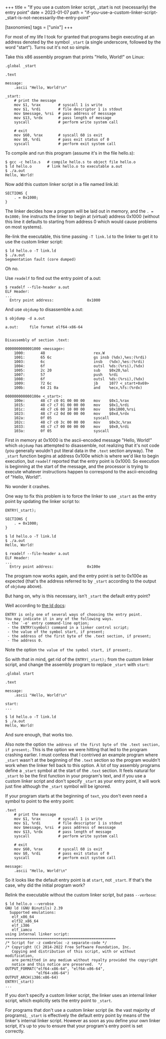 +++
title = "If you use a custom linker script, _start is not (necessarily) the entry point"
date = 2023-01-07
path = "if-you-use-a-custom-linker-script-_start-is-not-necessarily-the-entry-point"

[taxonomies]
tags = ["unix"]
+++

For most of my life I took for granted that programs begin executing at an
address denoted by the symbol `_start` (a single underscore, followed by the
word "start"). Turns out it's not so simple.

Take this x86 assembly program that prints "Hello, World!" on Linux:
```
.global _start

.text

message:
    .ascii "Hello, World!\n"

_start:
    # print the message
    mov $1, %rax        # syscall 1 is write
    mov $1, %rdi        # file descriptor 1 is stdout
    mov $message, %rsi  # pass address of messsage
    mov $13, %rdx       # pass length of message
    syscall             # perform write system call

    # exit
    mov $60, %rax       # syscall 60 is exit
    mov $0, %rdi        # pass exit status of 0
    syscall             # perform exit system call
```

To compile and run this program (assume it's in the file hello.s):
```
$ gcc -c hello.s   # compile hello.s to object file hello.o
$ ld hello.o       # link hello.o to executable a.out
$ ./a.out
Hello, World!
```
<!-- more -->

Now add this custom linker script in a file named link.ld:
```
SECTIONS {
    . = 0x1000;
}
```
The linker decides how a program will be laid out in memory, and the
`. = 0x1000;` line instructs the linker to begin at (virtual) address 0x1000
(without this line it defaults to starting from address 0 which would cause
problems on most systems).

Re-link the executable, this time passing `-T link.ld` to the linker to get it
to use the custom linker script:
```
$ ld hello.o -T link.ld
$ ./a.out
Segmentation fault (core dumped)
```

Oh no.

Use `readelf` to find out the entry point of a.out:
```
$ readelf --file-header a.out
ELF Header:
...
  Entry point address:               0x1000
```

And use `objdump` to disassemble a.out:
```
$ objdump -d a.out

a.out:     file format elf64-x86-64


Disassembly of section .text:

0000000000001000 <message>:
    1000:       48                      rex.W
    1001:       65 6c                   gs insb (%dx),%es:(%rdi)
    1003:       6c                      insb   (%dx),%es:(%rdi)
    1004:       6f                      outsl  %ds:(%rsi),(%dx)
    1005:       2c 20                   sub    $0x20,%al
    1007:       57                      push   %rdi
    1008:       6f                      outsl  %ds:(%rsi),(%dx)
    1009:       72 6c                   jb     1077 <_start+0x69>
    100b:       64 21 0a                and    %ecx,%fs:(%rdx)

000000000000100e <_start>:
    100e:       48 c7 c0 01 00 00 00    mov    $0x1,%rax
    1015:       48 c7 c7 01 00 00 00    mov    $0x1,%rdi
    101c:       48 c7 c6 00 10 00 00    mov    $0x1000,%rsi
    1023:       48 c7 c2 0d 00 00 00    mov    $0xd,%rdx
    102a:       0f 05                   syscall
    102c:       48 c7 c0 3c 00 00 00    mov    $0x3c,%rax
    1033:       48 c7 c7 00 00 00 00    mov    $0x0,%rdi
    103a:       0f 05                   syscall
```

First in memory at 0x1000 is the ascii-encoded message "Hello, World!"
which `objdump` has attempted to disassemble, not realizing that it's
not code (you generally wouldn't put literal data in the `.text` section anyway).
The `_start` function begins at address 0x100e which is where we'd like to
begin execution, but `readelf` reported that the entry point is 0x1000.
So execution is beginning at the start of the message, and the processor is trying
to execute whatever instructions happen to correspond to the ascii-encoding
of "Hello, World!".

No wonder it crashes.

One way to fix this problem is to force the linker to use `_start` as the
entry point by updating the linker script to:
```
ENTRY(_start);

SECTIONS {
    . = 0x1000;
}
```
```
$ ld hello.o -T link.ld
$ ./a.out
Hello, World!
```
```
$ readelf --file-header a.out
ELF Header:
...
  Entry point address:               0x100e
```
The program now works again, and the entry point is set to 0x100e as expected (that's the address
referred to by `_start` according to the output of `objdump` above).

But hang on, why is this necessary, isn't `_start` the default entry point?

Well according to [the ld docs](https://ftp.gnu.org/old-gnu/Manuals/ld-2.9.1/html_chapter/ld_3.html#SEC24):
```
ENTRY is only one of several ways of choosing the entry point.
You may indicate it in any of the following ways.
 - the `-e' entry command-line option;
 - the ENTRY(symbol) command in a linker control script;
 - the value of the symbol start, if present;
 - the address of the first byte of the .text section, if present;
 - The address 0.
```

Note the option `the value of the symbol start, if present;`.

So with that in mind, get rid of the `ENTRY(_start);` from the custom linker script, and change the assembly
program to replace `_start` with `start`:
```
.global start

.text

message:
    .ascii "Hello, World!\n"

start:
...
```
```
$ ld hello.o -T link.ld
$ ./a.out
Hello, World!
```

And sure enough, that works too.

Also note the option `the address of the first byte of the .text section, if present;`.
This is the option we were hitting that led to the program crashing earlier.
I must confess that I contrived an example program where `_start` wasn't
at the beginning of the `.text` section so the program wouldn't work when the linker fell back to this option.
A lot of toy assembly programs define a `_start` symbol at the start of the `.text` section.
It feels natural for `_start` to be the first function in your program's text, and if
you use a custom linker script and don't specify `_start` as your entry point,
it will work just fine although the `_start` symbol will be ignored.

If your program starts at the beginning of `text`, you don't even need a symbol to point
to the entry point:
```
.text
    # print the message
    mov $1, %rax        # syscall 1 is write
    mov $1, %rdi        # file descriptor 1 is stdout
    mov $message, %rsi  # pass address of messsage
    mov $13, %rdx       # pass length of message
    syscall             # perform write system call

    # exit
    mov $60, %rax       # syscall 60 is exit
    mov $0, %rdi        # pass exit status of 0
    syscall             # perform exit system call

message:
    .ascii "Hello, World!\n"
```

So it looks like the default entry point is at `start`, not `_start`.
If that's the case, why did the initial program work?

Relink the executable without the custom linker script, but pass `--verbose`:
```
$ ld hello.o --verobse
GNU ld (GNU Binutils) 2.39
  Supported emulations:
   elf_x86_64
   elf32_x86_64
   elf_i386
   elf_iamcu
using internal linker script:
==================================================
/* Script for -z combreloc -z separate-code */
/* Copyright (C) 2014-2022 Free Software Foundation, Inc.
   Copying and distribution of this script, with or without modification,
   are permitted in any medium without royalty provided the copyright
   notice and this notice are preserved.  */
OUTPUT_FORMAT("elf64-x86-64", "elf64-x86-64",
              "elf64-x86-64")
OUTPUT_ARCH(i386:x86-64)
ENTRY(_start)
...
```

If you don't specify a custom linker script, the linker uses an internal linker script, which explicitly sets
the entry point to `_start`.

For programs that don't use a custom linker script (ie. the vast majority of programs), `_start` is effectively
the default entry point by means of the linker's internal linker script.
However as soon as you define your own linker script, it's up to you to ensure that your program's entry point is set correctly.

